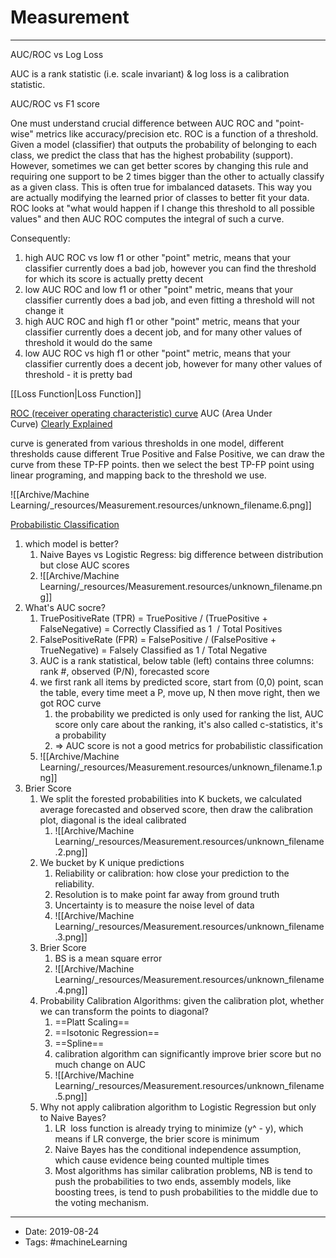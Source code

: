 # Measurement
----


AUC/ROC vs Log Loss

AUC is a rank statistic (i.e. scale invariant) & log loss is a calibration statistic.


AUC/ROC vs F1 score

One must understand crucial difference between AUC ROC and "point-wise" metrics like accuracy/precision etc. ROC is a function of a threshold. Given a model (classifier) that outputs the probability of belonging to each class, we predict the class that has the highest probability (support). However, sometimes we can get better scores by changing this rule and requiring one support to be 2 times bigger than the other to actually classify as a given class. This is often true for imbalanced datasets. This way you are actually modifying the learned prior of classes to better fit your data. ROC looks at "what would happen if I change this threshold to all possible values" and then AUC ROC computes the integral of such a curve.

Consequently:

1.  high AUC ROC vs low f1 or other "point" metric, means that your classifier currently does a bad job, however you can find the threshold for which its score is actually pretty decent
2.  low AUC ROC and low f1 or other "point" metric, means that your classifier currently does a bad job, and even fitting a threshold will not change it
3.  high AUC ROC and high f1 or other "point" metric, means that your classifier currently does a decent job, and for many other values of threshold it would do the same
4.  low AUC ROC vs high f1 or other "point" metric, means that your classifier currently does a decent job, however for many other values of threshold - it is pretty bad


[[Loss Function|Loss Function]]

[ROC (receiver operating characteristic) curve](https://en.wikipedia.org/wiki/Receiver_operating_characteristic)
AUC (Area Under Curve) [Clearly Explained](https://www.youtube.com/watch?v=AJN2yl004-4)

curve is generated from various thresholds in one model, different thresholds cause different True Positive and False Positive, we can draw the curve from these TP-FP points.
then we select the best TP-FP point using linear programing, and mapping back to the threshold we use.


![[Archive/Machine Learning/_resources/Measurement.resources/unknown_filename.6.png]]

[Probabilistic Classification](https://www.youtube.com/watch?v=RXMu96RJj_s&list=PLYx7XA2nY5GcDQblpQ_M1V3PQPoLWiDAC&index=12)


1.  which model is better?
    1.  Naive Bayes vs Logistic Regress: big difference between distribution but close AUC scores
    2.  ![[Archive/Machine Learning/_resources/Measurement.resources/unknown_filename.png]]
2.  What's AUC socre?
    1.  TruePositiveRate (TPR) = TruePositive / (TruePositive + FalseNegative) = Correctly Classified as 1  / Total Positives
    2.  FalsePositiveRate (FPR) = FalsePositive / (FalsePositive + TrueNegative) = Falsely Classified as 1 / Total Negative
    3.  AUC is a rank statistical, below table (left) contains three columns: rank #, observed (P/N), forecasted score
    4.  we first rank all items by predicted score, start from (0,0) point, scan the table, every time meet a P, move up, N then move right, then we got ROC curve
        1.  the probability we predicted is only used for ranking the list, AUC score only care about the ranking, it's also called c-statistics, it's a probability
        2.  \=> AUC score is not a good metrics for probabilistic classification
    5.  ![[Archive/Machine Learning/_resources/Measurement.resources/unknown_filename.1.png]]
3.  Brier Score
    1.  We split the forested probabilities into K buckets, we calculated average forecasted and observed score, then draw the calibration plot, diagonal is the ideal calibrated
        1.  ![[Archive/Machine Learning/_resources/Measurement.resources/unknown_filename.2.png]]
    2.  We bucket by K unique predictions
        1.  Reliability or calibration: how close your prediction to the reliability.
        2.  Resolution is to make point far away from ground truth
        3.  Uncertainty is to measure the noise level of data
        4.  ![[Archive/Machine Learning/_resources/Measurement.resources/unknown_filename.3.png]]
    3.  Brier Score
        1.  BS is a mean square error
        2.  ![[Archive/Machine Learning/_resources/Measurement.resources/unknown_filename.4.png]]
    4.  Probability Calibration Algorithms: given the calibration plot, whether we can transform the points to diagonal?
        1.  ==Platt Scaling==
        2.  ==Isotonic Regression==
        3.  ==Spline==
        4.  calibration algorithm can significantly improve brier score but no much change on AUC
        5.  ![[Archive/Machine Learning/_resources/Measurement.resources/unknown_filename.5.png]]
    5.  Why not apply calibration algorithm to Logistic Regression but only to Naive Bayes?
        1.  LR  loss function is already trying to minimize (y^ - y), which means if LR converge, the brier score is minimum
        2.  Naive Bayes has the conditional independence assumption, which cause evidence being counted multiple times
        3.  Most algorithms has similar calibration problems, NB is tend to push the probabilities to two ends, assembly models, like boosting trees, is tend to push probabilities to the middle due to the voting mechanism.



----

- Date: 2019-08-24
- Tags: #machineLearning 



